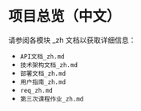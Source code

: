 # 项目总览（中文）

请参阅各模块 \_zh 文档以获取详细信息：

- `API文档_zh.md`
- `技术架构文档_zh.md`
- `部署文档_zh.md`
- `用户指南_zh.md`
- `req_zh.md`
- `第三次课程作业_zh.md`
